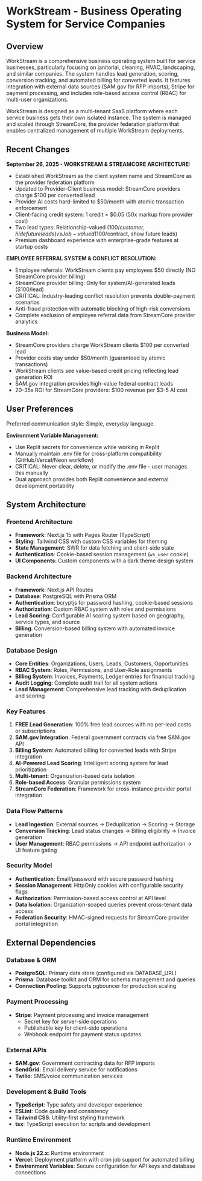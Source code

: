 # WorkStream - Business Operating System for Service Companies

## Overview

WorkStream is a comprehensive business operating system built for service businesses, particularly focusing on janitorial, cleaning, HVAC, landscaping, and similar companies. The system handles lead generation, scoring, conversion tracking, and automated billing for converted leads. It features integration with external data sources (SAM.gov for RFP imports), Stripe for payment processing, and includes role-based access control (RBAC) for multi-user organizations.

WorkStream is designed as a multi-tenant SaaS platform where each service business gets their own isolated instance. The system is managed and scaled through StreamCore, the provider federation platform that enables centralized management of multiple WorkStream deployments.

## Recent Changes

**September 26, 2025 - WORKSTREAM & STREAMCORE ARCHITECTURE:**
- Established WorkStream as the client system name and StreamCore as the provider federation platform
- Updated to Provider-Client business model: StreamCore providers charge $100 per converted lead
- Provider AI costs hard-limited to $50/month with atomic transaction enforcement  
- Client-facing credit system: 1 credit = $0.05 (50x markup from provider cost)
- Two lead types: Relationship-valued ($100/customer, hide future leads) vs Job-valued ($100/contract, show future leads)
- Premium dashboard experience with enterprise-grade features at startup costs

**EMPLOYEE REFERRAL SYSTEM & CONFLICT RESOLUTION:**
- Employee referrals: WorkStream clients pay employees $50 directly (NO StreamCore provider billing)
- StreamCore provider billing: Only for system/AI-generated leads ($100/lead)
- CRITICAL: Industry-leading conflict resolution prevents double-payment scenarios
- Anti-fraud protection with automatic blocking of high-risk conversions
- Complete exclusion of employee referral data from StreamCore provider analytics

**Business Model:**
- StreamCore providers charge WorkStream clients $100 per converted lead
- Provider costs stay under $50/month (guaranteed by atomic transactions)
- WorkStream clients see value-based credit pricing reflecting lead generation ROI
- SAM.gov integration provides high-value federal contract leads
- 20-35x ROI for StreamCore providers: $100 revenue per $3-5 AI cost

## User Preferences

Preferred communication style: Simple, everyday language.

**Environment Variable Management:**
- Use Replit secrets for convenience while working in Replit
- Manually maintain .env file for cross-platform compatibility (GitHub/Vercel/Neon workflow)
- CRITICAL: Never clear, delete, or modify the .env file - user manages this manually
- Dual approach provides both Replit convenience and external development portability

## System Architecture

### Frontend Architecture
- **Framework**: Next.js 15 with Pages Router (TypeScript)
- **Styling**: Tailwind CSS with custom CSS variables for theming
- **State Management**: SWR for data fetching and client-side state
- **Authentication**: Cookie-based session management (`ws_user` cookie)
- **UI Components**: Custom components with a dark theme design system

### Backend Architecture
- **Framework**: Next.js API Routes
- **Database**: PostgreSQL with Prisma ORM
- **Authentication**: bcryptjs for password hashing, cookie-based sessions
- **Authorization**: Custom RBAC system with roles and permissions
- **Lead Scoring**: Configurable AI scoring system based on geography, service types, and source
- **Billing**: Conversion-based billing system with automated invoice generation

### Database Design
- **Core Entities**: Organizations, Users, Leads, Customers, Opportunities
- **RBAC System**: Roles, Permissions, and User-Role assignments
- **Billing System**: Invoices, Payments, Ledger entries for financial tracking
- **Audit Logging**: Complete audit trail for all system actions
- **Lead Management**: Comprehensive lead tracking with deduplication and scoring

### Key Features
1. **FREE Lead Generation**: 100% free lead sources with no per-lead costs or subscriptions
2. **SAM.gov Integration**: Federal government contracts via free SAM.gov API
3. **Billing System**: Automated billing for converted leads with Stripe integration
4. **AI-Powered Lead Scoring**: Intelligent scoring system for lead prioritization
5. **Multi-tenant**: Organization-based data isolation
6. **Role-based Access**: Granular permissions system
7. **StreamCore Federation**: Framework for cross-instance provider portal integration

### Data Flow Patterns
- **Lead Ingestion**: External sources → Deduplication → Scoring → Storage
- **Conversion Tracking**: Lead status changes → Billing eligibility → Invoice generation
- **User Management**: RBAC permissions → API endpoint authorization → UI feature gating

### Security Model
- **Authentication**: Email/password with secure password hashing
- **Session Management**: HttpOnly cookies with configurable security flags
- **Authorization**: Permission-based access control at API level
- **Data Isolation**: Organization-scoped queries prevent cross-tenant data access
- **Federation Security**: HMAC-signed requests for StreamCore provider portal integration

## External Dependencies

### Database & ORM
- **PostgreSQL**: Primary data store (configured via DATABASE_URL)
- **Prisma**: Database toolkit and ORM for schema management and queries
- **Connection Pooling**: Supports pgbouncer for production scaling

### Payment Processing
- **Stripe**: Payment processing and invoice management
  - Secret key for server-side operations
  - Publishable key for client-side operations
  - Webhook endpoint for payment status updates

### External APIs
- **SAM.gov**: Government contracting data for RFP imports
- **SendGrid**: Email delivery service for notifications
- **Twilio**: SMS/voice communication services

### Development & Build Tools
- **TypeScript**: Type safety and developer experience
- **ESLint**: Code quality and consistency
- **Tailwind CSS**: Utility-first styling framework
- **tsx**: TypeScript execution for scripts and development

### Runtime Environment
- **Node.js 22.x**: Runtime environment
- **Vercel**: Deployment platform with cron job support for automated billing
- **Environment Variables**: Secure configuration for API keys and database connections